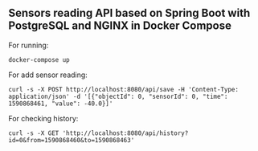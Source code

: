 ## Sensors reading API based on Spring Boot with PostgreSQL and NGINX in Docker Compose

For running:
   
    docker-compose up

For add sensor reading:
    
    curl -s -X POST http://localhost:8080/api/save -H 'Content-Type: application/json' -d '[{"objectId": 0, "sensorId": 0, "time": 1590868461, "value": -40.0}]'

For checking history:

    curl -s -X GET 'http://localhost:8080/api/history?id=0&from=1590868460&to=1590868463'